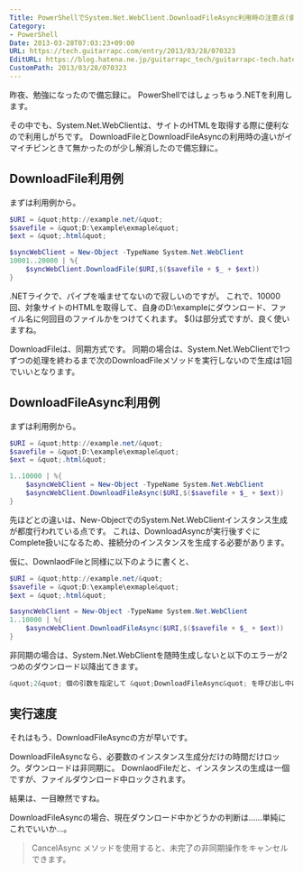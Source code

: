 ```yaml
---
Title: PowerShellでSystem.Net.WebClient.DownloadFileAsync利用時の注意点(備忘録)
Category:
- PowerShell
Date: 2013-03-28T07:03:23+09:00
URL: https://tech.guitarrapc.com/entry/2013/03/28/070323
EditURL: https://blog.hatena.ne.jp/guitarrapc_tech/guitarrapc-tech.hatenablog.com/atom/entry/11696248318757675497
CustomPath: 2013/03/28/070323
---
```


昨夜、勉強になったので備忘録に。
PowerShellではしょっちゅう.NETを利用します。

その中でも、System.Net.WebClientは、サイトのHTMLを取得する際に便利なので利用しがちです。
DownloadFileとDownloadFileAsyncの利用時の違いがイマイチピンときて無かったのが少し解消したので備忘録に。



## DownloadFile利用例
まずは利用例から。
```ps1
$URI = &quot;http://example.net/&quot;
$savefile = &quot;D:\example\exmaple&quot;
$ext = &quot;.html&quot;

$syncWebClient = New-Object -TypeName System.Net.WebClient
10001..20000 | %{
    $syncWebClient.DownloadFile($URI,$($savefile + $_ + $ext))
}
```


.NETライクで、パイプを噛ませてないので寂しいのですが。
これで、10000回、対象サイトのHTMLを取得して、自身のD:\exampleにダウンロード、ファイル名に何回目のファイルかをつけてくれます。
$()は部分式ですが、良く使いますね。

DownloadFileは、同期方式です。
同期の場合は、System.Net.WebClientで1つずつの処理を終わるまで次のDownloadFileメソッドを実行しないので生成は1回でいいとなります。

## DownloadFileAsync利用例
まずは利用例から。
```ps1
$URI = &quot;http://example.net/&quot;
$savefile = &quot;D:\example\exmaple&quot;
$ext = &quot;.html&quot;

1..10000 | %{
    $asyncWebClient = New-Object -TypeName System.Net.WebClient
    $asyncWebClient.DownloadFileAsync($URI,$($savefile + $_ + $ext))
}
```


先ほどとの違いは、New-ObjectでのSystem.Net.WebClientインスタンス生成が都度行われている点です。
これは、DownloadAsyncが実行後すぐにComplete扱いになるため、接続分のインスタンスを生成する必要があります。

仮に、DownlaodFileと同様に以下のように書くと、
```ps1
$URI = &quot;http://example.net/&quot;
$savefile = &quot;D:\example\exmaple&quot;
$ext = &quot;.html&quot;

$asyncWebClient = New-Object -TypeName System.Net.WebClient
1..10000 | %{
    $asyncWebClient.DownloadFileAsync($URI,$($savefile + $_ + $ext))
}
```


非同期の場合は、System.Net.WebClientを随時生成しないと以下のエラーが2つめのダウンロード以降出てきます。
```ps1
&quot;2&quot; 個の引数を指定して &quot;DownloadFileAsync&quot; を呼び出し中に例外が発生しました: &quot;WebClient は同時 I/O 操作をサポートしません。&quot;
```


## 実行速度
それはもう、DownloadFileAsyncの方が早いです。

DownloadFileAsyncなら、必要数のインスタンス生成分だけの時間だけロック。ダウンロードは非同期に。
DownlaodFileだと、インスタンスの生成は一個ですが、ファイルダウンロード中ロックされます。

結果は、一目瞭然ですね。

DownloadFileAsyncの場合、現在ダウンロード中かどうかの判断は……単純にこれでいいか…。
<blockquote>CancelAsync メソッドを使用すると、未完了の非同期操作をキャンセルできます。</blockquote>
